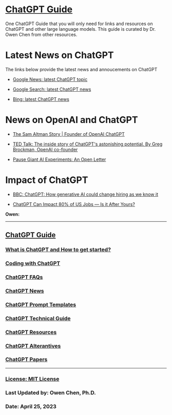 # [ChatGPT Guide](./README.md)

One ChatGPT Guide that you will only need for links and resources on ChatGPT and other large language models.
This guide is curated by Dr. Owen Chen from other resources.

# Latest News on ChatGPT
The links below provide the latest news and annoucements on ChatGPT

- [Google News: latest ChatGPT topic](https://news.google.com/search?q=ChatGPT&hl=en-US&gl=US&ceid=US%3Aen)

- [Google Search: latest ChatGPT news](https://www.google.com/search?sxsrf=APwXEdf0zwW1NXDP7SsyZqG-clSFZiy7YA:1682390555135&q=ChatGPT&tbm=nws)

- [Bing: latest ChatGPT news](https://www.bing.com/news/search?q=ChatGPT)


# News on OpenAI and ChatGPT

- [The Sam Altman Story | Founder of OpenAI ChatGPT](https://thedeepdive.ca/the-sam-altman-story-founder-of-openai-chatgpt/)

- [TED Talk: The inside story of ChatGPT's astonishing potential.  By Greg Brockman, OpenAI co-founder](https://www.ted.com/talks/greg_brockman_the_inside_story_of_chatgpt_s_astonishing_potential/)

- [Pause Giant AI Experiments: An Open Letter](https://futureoflife.org/open-letter/pause-giant-ai-experiments/)

# Impact of ChatGPT

- [BBC: ChatGPT: How generative AI could change hiring as we know it](https://www.bbc.com/worklife/article/20230419-chatgpt-how-generative-ai-could-change-hiring-as-we-know-it)

- [ChatGPT Can Impact 80% of US Jobs — Is it After Yours?](https://thedeepdive.ca/chatgpt-can-impact-80-of-us-jobs-is-it-after-yours/)



**Owen:** 


<hr>

## [ChatGPT Guide](./README.md)
### [What is ChatGPT and How to get started?](./intro.md)
### [Coding with ChatGPT](./code.md)
### [ChatGPT FAQs](./faq.md)
### [ChatGPT News](./news.md)
### [ChatGPT Prompt Templates](./prompts.md)
### [ChatGPT Technical Guide](./techguide.md)
### [ChatGPT Resources](./resources.md)
### [ChatGPT Alterantives](./alternatives.md)
### [ChatGPT Papers](./papers.md)

<hr>

### [License: MIT License](LICENSE)

### Last Updated by: Owen Chen, Ph.D.
### Date: April 25, 2023
